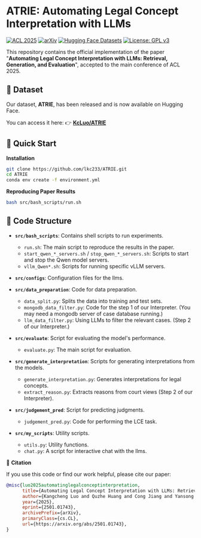 # ATRIE: Automating Legal Concept Interpretation with LLMs

[![ACL 2025](https://img.shields.io/badge/ACL%202025-Main%20Conference-blue)](https://2025.aclweb.org/)
[![arXiv](https://img.shields.io/badge/arXiv-2501.01743-b31b1b.svg)](https://arxiv.org/abs/2501.01743)
[![Hugging Face Datasets](https://img.shields.io/badge/%F0%9F%A4%97%20Hugging%20Face-Datasets-blue)](https://huggingface.co/datasets/KcLuo/ATRIE)
[![License: GPL v3](https://img.shields.io/badge/License-GPLv3-blue.svg)](https://www.gnu.org/licenses/gpl-3.0)

This repository contains the official implementation of the paper "**Automating Legal Concept Interpretation with LLMs: Retrieval, Generation, and Evaluation**", accepted to the main conference of ACL 2025.

## 📖 Dataset

Our dataset, **ATRIE**, has been released and is now available on Hugging Face.

You can access it here: 👉 [**KcLuo/ATRIE**](https://huggingface.co/datasets/KcLuo/ATRIE)

## 🚀 Quick Start

**Installation**

```bash
git clone https://github.com/lkc233/ATRIE.git
cd ATRIE
conda env create -f environment.yml
```

**Reproducing Paper Results**

```bash
bash src/bash_scripts/run.sh
```

## 📂 Code Structure

- **`src/bash_scripts`**: Contains shell scripts to run experiments.
  - `run.sh`: The main script to reproduce the results in the paper. 
  - `start_qwen_*_servers.sh` / `stop_qwen_*_servers.sh`: Scripts to start and stop the Qwen model servers.
  - `vllm_Qwen*.sh`: Scripts for running specific vLLM servers.
- **`src/configs`**: Configuration files for the llms.
- **`src/data_preparation`**: Code for data preparation.
  - `data_split.py`: Splits the data into training and test sets.
  - `mongodb_data_filter.py`: Code for the step 1 of our Interpreter. (You may need a mongodb server of case database running.)
  - `llm_data_filter.py`: Using LLMs to filter the relevant cases. (Step 2 of our Interpreter.)
  
- **`src/evaluate`**: Script for evaluating the model's performance.
  - `evaluate.py`: The main script for evaluation.
- **`src/generate_interpretation`**: Scripts for generating interpretations from the models.
  - `generate_interpretation.py`: Generates interpretations for legal concepts.
  - `extract_reason.py`: Extracts reasons from court views (Step 2 of our Interpreter).
- **`src/judgement_pred`**: Script for predicting judgments.
  - `judgement_pred.py`: Code for performing the LCE task.
- **`src/my_scripts`**: Utility scripts.
  - `utils.py`: Utility functions.
  - `chat.py`: A script for interactive chat with the llms.

🤝 **Citation**

If you use this code or find our work helpful, please cite our paper:

```bibtex
@misc{luo2025automatinglegalconceptinterpretation,
      title={Automating Legal Concept Interpretation with LLMs: Retrieval, Generation, and Evaluation}, 
      author={Kangcheng Luo and Quzhe Huang and Cong Jiang and Yansong Feng},
      year={2025},
      eprint={2501.01743},
      archivePrefix={arXiv},
      primaryClass={cs.CL},
      url={https://arxiv.org/abs/2501.01743}, 
}
```
